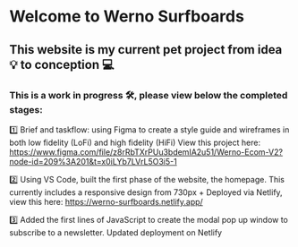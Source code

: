 ﻿# Welcome to Werno Surfboards
 ## This website is my current pet project from idea 💡 to conception 💻 
 ### This is a work in progress 🛠️, please view below the completed stages:
 
1️⃣ Brief and taskflow: using Figma to create a style guide and wireframes in both low fidelity (LoFi) and high fidelity (HiFi)
View this project here: https://www.figma.com/file/z8rRbTXrPUu3bdemIA2u51/Werno-Ecom-V2?node-id=209%3A201&t=x0iLYb7LVrL5O3i5-1

2️⃣ Using VS Code, built the first phase of the website, the homepage. This currently includes a responsive design from 730px +
Deployed via Netlify, view this here: https://werno-surfboards.netlify.app/

3️⃣ Added the first lines of JavaScript to create the modal pop up window to subscribe to a newsletter. Updated deployment on Netlify
